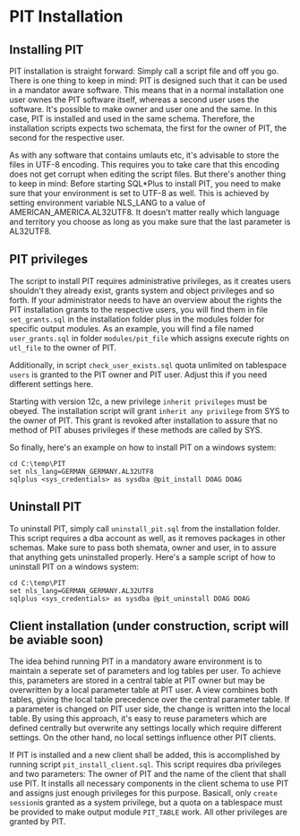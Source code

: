 # PIT Installation

## Installing PIT

PIT installation is straight forward: Simply call a script file and off you go. There is one thing to keep in mind: PIT is designed such that it can be used in a mandator aware software. This means that in a normal installation one user ownes the PIT software itself, whereas a second user uses the software. It's possible to make owner and user one and the same. In this case, PIT is installed and used in the same schema. Therefore, the installation scripts expects two schemata, the first for the owner of PIT, the second for the respective user.

As with any software that contains umlauts etc, it's advisable to store the files in UTF-8 encoding. This requires you to take care that this encoding does not get corrupt when editing the script files. But there's another thing to keep in mind: Before starting SQL*Plus to install PIT, you need to make sure that your environment is set to UTF-8 as well. This is achieved by setting environment variable NLS_LANG to a value of AMERICAN_AMERICA.AL32UTF8. It doesn't matter really which language and territory you choose as long as you make sure that the last parameter is AL32UTF8. 

## PIT privileges
The script to install PIT requires administrative privileges, as it creates users shouldn't they already exist, grants system and object privileges and so forth. If your administrator needs to have an overview about the rights the PIT installation grants to the respective users, you will find them in file `set_grants.sql` in the installation folder plus in the modules folder for specific output modules. As an example, you will find a file named `user_grants.sql` in folder `modules/pit_file` which assigns execute rights on `utl_file` to the owner of PIT.

Additionally, in script `check_user_exists.sql` quota unlimited on tablespace `users` is granted to the PIT owner and PIT user. Adjust this if you need different settings here.

Starting with version 12c, a new privilege `inherit privileges` must be obeyed. The installation script will grant `inherit any privilege` from SYS to the owner of PIT. This grant is revoked after installation to assure that no method of PIT abuses privileges if these methods are called by SYS.

So finally, here's an example on how to install PIT on a windows system:

```
cd C:\temp\PIT
set nls_lang=GERMAN_GERMANY.AL32UTF8
sqlplus <sys_credentials> as sysdba @pit_install DOAG DOAG
```

## Uninstall PIT
To uninstall PIT, simply call `uninstall_pit.sql` from the installation folder. This script requires a dba account as well, as it removes packages in other schemas. Make sure to pass both shemata, owner and user, in to assure that anything gets uninstalled properly. Here's a sample script of how to uninstall PIT on a windows system:

```
cd C:\temp\PIT
set nls_lang=GERMAN_GERMANY.AL32UTF8
sqlplus <sys_credentials> as sysdba @pit_uninstall DOAG DOAG
```

## Client installation (under construction, script will be aviable soon)
The idea behind running PIT in a mandatory aware environment is to maintain a seperate set of parameters and log tables per user. To achieve this, parameters are stored in a central table at PIT owner but may be overwritten by a local parameter table at PIT user. A view combines both tables, giving the local table precedence over the central parameter table. If a parameter is changed on PIT user side, the change is written into the local table. By using this approach, it's easy to reuse parameters which are defined centrally but overwrite any settings locally which require different settings. On the other hand, no local settings influence other PIT clients.

If PIT is installed and a new client shall be added, this is accomplished by running script `pit_install_client.sql`. This script requires dba privileges and two parameters: The owner of PIT and the name of the client that shall use PIT. It installs all necessary components in the client schema to use PIT and assigns just enough privileges for this purpose. Basicall, only `create session`is granted as a system privilege, but a quota on a tablespace must be provided to make output module `PIT_TABLE` work. All other privileges are granted by PIT. 
